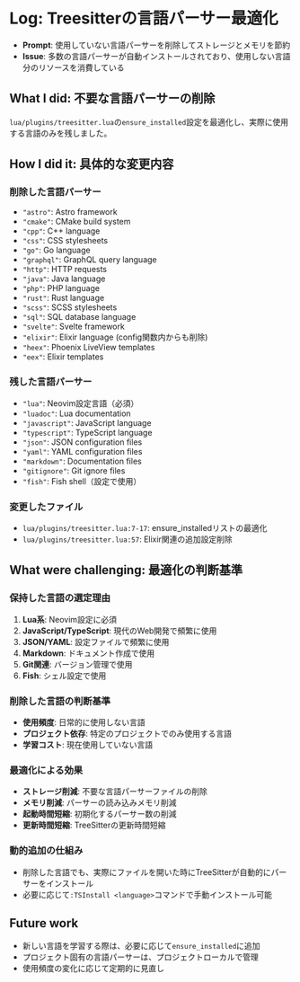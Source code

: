 # Log: Treesitterの言語パーサー最適化

- **Prompt**: 使用していない言語パーサーを削除してストレージとメモリを節約
- **Issue**: 多数の言語パーサーが自動インストールされており、使用しない言語分のリソースを消費している

## What I did: 不要な言語パーサーの削除

`lua/plugins/treesitter.lua`の`ensure_installed`設定を最適化し、実際に使用する言語のみを残しました。

## How I did it: 具体的な変更内容

### 削除した言語パーサー
- `"astro"`: Astro framework
- `"cmake"`: CMake build system
- `"cpp"`: C++ language
- `"css"`: CSS stylesheets
- `"go"`: Go language
- `"graphql"`: GraphQL query language
- `"http"`: HTTP requests
- `"java"`: Java language
- `"php"`: PHP language
- `"rust"`: Rust language
- `"scss"`: SCSS stylesheets
- `"sql"`: SQL database language
- `"svelte"`: Svelte framework
- `"elixir"`: Elixir language (config関数内からも削除)
- `"heex"`: Phoenix LiveView templates
- `"eex"`: Elixir templates

### 残した言語パーサー
- `"lua"`: Neovim設定言語（必須）
- `"luadoc"`: Lua documentation
- `"javascript"`: JavaScript language
- `"typescript"`: TypeScript language
- `"json"`: JSON configuration files
- `"yaml"`: YAML configuration files
- `"markdown"`: Documentation files
- `"gitignore"`: Git ignore files
- `"fish"`: Fish shell（設定で使用）

### 変更したファイル
- `lua/plugins/treesitter.lua:7-17`: ensure_installedリストの最適化
- `lua/plugins/treesitter.lua:57`: Elixir関連の追加設定削除

## What were challenging: 最適化の判断基準

### 保持した言語の選定理由
1. **Lua系**: Neovim設定に必須
2. **JavaScript/TypeScript**: 現代のWeb開発で頻繁に使用
3. **JSON/YAML**: 設定ファイルで頻繁に使用
4. **Markdown**: ドキュメント作成で使用
5. **Git関連**: バージョン管理で使用
6. **Fish**: シェル設定で使用

### 削除した言語の判断基準
- **使用頻度**: 日常的に使用しない言語
- **プロジェクト依存**: 特定のプロジェクトでのみ使用する言語
- **学習コスト**: 現在使用していない言語

### 最適化による効果
- **ストレージ削減**: 不要な言語パーサーファイルの削除
- **メモリ削減**: パーサーの読み込みメモリ削減
- **起動時間短縮**: 初期化するパーサー数の削減
- **更新時間短縮**: TreeSitterの更新時間短縮

### 動的追加の仕組み
- 削除した言語でも、実際にファイルを開いた時にTreeSitterが自動的にパーサーをインストール
- 必要に応じて`:TSInstall <language>`コマンドで手動インストール可能

## Future work
- 新しい言語を学習する際は、必要に応じて`ensure_installed`に追加
- プロジェクト固有の言語パーサーは、プロジェクトローカルで管理
- 使用頻度の変化に応じて定期的に見直し